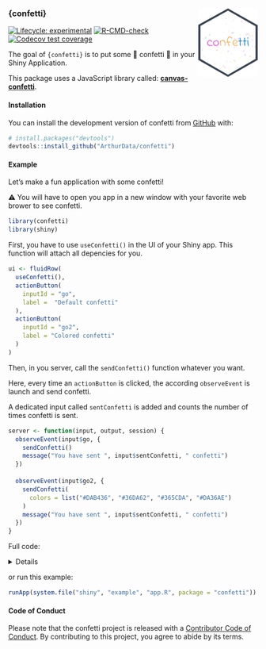 
<!-- README.md is generated from README.Rmd. Please edit that file -->

### {confetti} <img src="man/figures/logo.png" align="right" height="138" />

<!-- badges: start -->

[![Lifecycle:
experimental](https://img.shields.io/badge/lifecycle-experimental-orange.svg)](https://lifecycle.r-lib.org/articles/stages.html#experimental)
[![R-CMD-check](https://github.com/ArthurData/confetti/workflows/R-CMD-check/badge.svg)](https://github.com/ArthurData/confetti/actions)
[![Codecov test
coverage](https://codecov.io/gh/ArthurData/confetti/branch/main/graph/badge.svg)](https://app.codecov.io/gh/ArthurData/confetti?branch=main)
<!-- badges: end -->

The goal of `{confetti}` is to put some 🎊 confetti 🎊 in your Shiny
Application.

This package uses a JavaScript library called:
**[canvas-confetti](https://github.com/catdad/canvas-confetti)**.

#### Installation

You can install the development version of confetti from
[GitHub](https://github.com/) with:

``` r
# install.packages("devtools")
devtools::install_github("ArthurData/confetti")
```

#### Example

Let’s make a fun application with some confetti!

⚠ You will have to open you app in a new window with your favorite web
brower to see confetti.

``` r
library(confetti)
library(shiny)
```

First, you have to use `useConfetti()` in the UI of your Shiny app. This
function will attach all depencies for you.

``` r
ui <- fluidRow(
  useConfetti(),
  actionButton(
    inputId = "go",
    label =  "Default confetti"
  ),
  actionButton(
    inputId = "go2",
    label = "Colored confetti"
  )
)
```

Then, in you server, call the `sendConfetti()` function whatever you
want.

Here, every time an `actionButton` is clicked, the according
`observeEvent` is launch and send confetti.

A dedicated input called `sentConfetti` is added and counts the number
of times confetti is sent.

``` r
server <- function(input, output, session) {
  observeEvent(input$go, {
    sendConfetti()
    message("You have sent ", input$sentConfetti, " confetti")
  })

  observeEvent(input$go2, {
    sendConfetti(
      colors = list("#DAB436", "#36DA62", "#365CDA", "#DA36AE")
    )
    message("You have sent ", input$sentConfetti, " confetti")
  })
}
```

Full code:

<details>

``` r
library(confetti)
library(shiny)

ui <- fluidRow(
  useConfetti(),
  actionButton(
    inputId = "go",
    label =  "Default confetti"
  ),
  actionButton(
    inputId = "go2",
    label = "Colored confetti"
  )
)

server <- function(input, output, session) {
  observeEvent(input$go, {
    sendConfetti()
    message("You have sent ", input$sentConfetti, " confetti")
  })

  observeEvent(input$go2, {
    sendConfetti(
      colors = list("#DAB436", "#36DA62", "#365CDA", "#DA36AE")
    )
    message("You have sent ", input$sentConfetti, " confetti")
  })
}

shinyApp(ui = ui, server = server)
```

</details>

or run this example:

``` r
runApp(system.file("shiny", "example", "app.R", package = "confetti"))
```

#### Code of Conduct

Please note that the confetti project is released with a [Contributor
Code of
Conduct](https://contributor-covenant.org/version/2/0/CODE_OF_CONDUCT.html).
By contributing to this project, you agree to abide by its terms.
